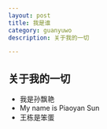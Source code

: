```yaml
---
layout: post
title: 我是谁
category: guanyuwo
description: 关于我的一切

---
```



## 关于我的一切
- 我是孙飘艳
- My name is Piaoyan Sun
- 王栋是笨蛋

